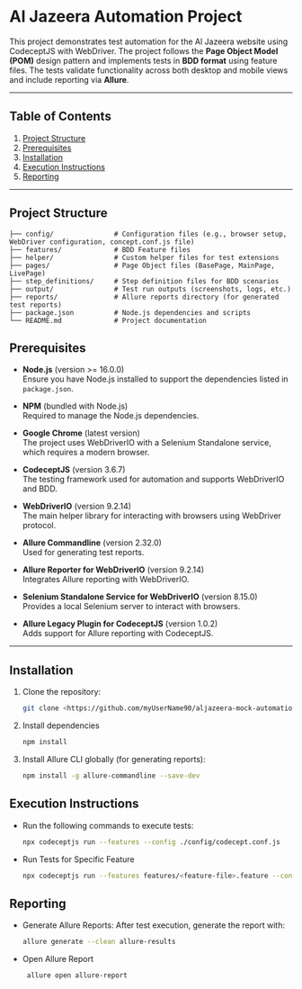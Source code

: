 # Al Jazeera Automation Project

This project demonstrates test automation for the Al Jazeera website using CodeceptJS with WebDriver. The project follows the **Page Object Model (POM)** design pattern and implements tests in **BDD format** using feature files. The tests validate functionality across both desktop and mobile views and include reporting via **Allure**.

---

## Table of Contents

1. [Project Structure](#project-structure)
2. [Prerequisites](#prerequisites)
3. [Installation](#installation)
4. [Execution Instructions](#execution-instructions)
5. [Reporting](#reporting)
---

## Project Structure

````
├── config/               # Configuration files (e.g., browser setup, WebDriver configuration, concept.conf.js file)
├── features/             # BDD Feature files
├── helper/               # Custom helper files for test extensions
├── pages/                # Page Object files (BasePage, MainPage, LivePage)
├── step_definitions/     # Step definition files for BDD scenarios
├── output/               # Test run outputs (screenshots, logs, etc.)
├── reports/              # Allure reports directory (for generated test reports)
├── package.json          # Node.js dependencies and scripts
└── README.md             # Project documentation 
````


## Prerequisites

- **Node.js** (version >= 16.0.0)  
  Ensure you have Node.js installed to support the dependencies listed in `package.json`.

- **NPM** (bundled with Node.js)  
  Required to manage the Node.js dependencies.

- **Google Chrome** (latest version)  
  The project uses WebDriverIO with a Selenium Standalone service, which requires a modern browser.

- **CodeceptJS** (version 3.6.7)  
  The testing framework used for automation and supports WebDriverIO and BDD.

- **WebDriverIO** (version 9.2.14)  
  The main helper library for interacting with browsers using WebDriver protocol.

- **Allure Commandline** (version 2.32.0)  
  Used for generating test reports.

- **Allure Reporter for WebDriverIO** (version 9.2.14)  
  Integrates Allure reporting with WebDriverIO.

- **Selenium Standalone Service for WebDriverIO** (version 8.15.0)  
  Provides a local Selenium server to interact with browsers.

- **Allure Legacy Plugin for CodeceptJS** (version 1.0.2)  
  Adds support for Allure reporting with CodeceptJS.

---

## Installation

1. Clone the repository:
   ```bash
   git clone <https://github.com/myUserName90/aljazeera-mock-automation.git>

2. Install dependencies

    ``` bash
   npm install
3. Install Allure CLI globally (for generating reports):

   ```bash
   npm install -g allure-commandline --save-dev

## Execution Instructions
 
- Run the following commands to execute tests:

   ````bash
   npx codeceptjs run --features --config ./config/codecept.conf.js

- Run Tests for Specific Feature
  ```bash 
  npx codeceptjs run --features features/<feature-file>.feature --config ./config/codecept.conf.js

## Reporting

- Generate Allure Reports: After test execution, generate the report with:

  ```bash
  allure generate --clean allure-results

- Open Allure Report
  ```bash
   allure open allure-report
